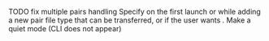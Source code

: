 TODO
fix multiple pairs handling
Specify on the first launch or while adding a new pair file type that can be transferred, or if the user wants *.*
Make a quiet mode (CLI does not appear)

